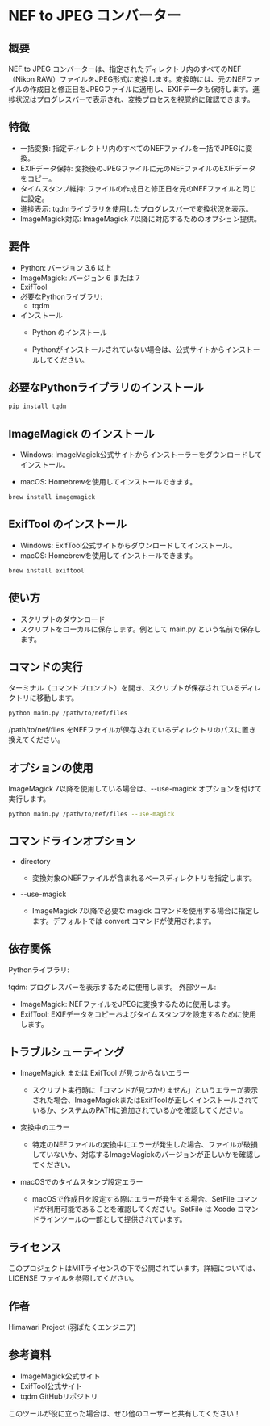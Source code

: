 # NEF to JPEG コンバーター
## 概要
NEF to JPEG コンバーターは、指定されたディレクトリ内のすべてのNEF（Nikon RAW）ファイルをJPEG形式に変換します。変換時には、元のNEFファイルの作成日と修正日をJPEGファイルに適用し、EXIFデータも保持します。進捗状況はプログレスバーで表示され、変換プロセスを視覚的に確認できます。

## 特徴
- 一括変換: 指定ディレクトリ内のすべてのNEFファイルを一括でJPEGに変換。
- EXIFデータ保持: 変換後のJPEGファイルに元のNEFファイルのEXIFデータをコピー。
- タイムスタンプ維持: ファイルの作成日と修正日を元のNEFファイルと同じに設定。
- 進捗表示: tqdmライブラリを使用したプログレスバーで変換状況を表示。
- ImageMagick対応: ImageMagick 7以降に対応するためのオプション提供。
## 要件
- Python: バージョン 3.6 以上
- ImageMagick: バージョン 6 または 7
- ExifTool
- 必要なPythonライブラリ:
  - tqdm
- インストール
  - Python のインストール

  - Pythonがインストールされていない場合は、公式サイトからインストールしてください。

## 必要なPythonライブラリのインストール
```bash
pip install tqdm
```

## ImageMagick のインストール
- Windows: ImageMagick公式サイトからインストーラーをダウンロードしてインストール。

- macOS: Homebrewを使用してインストールできます。

```bash
brew install imagemagick
```

## ExifTool のインストール
- Windows: ExifTool公式サイトからダウンロードしてインストール。
- macOS: Homebrewを使用してインストールできます。

```bash
brew install exiftool
```

## 使い方
- スクリプトのダウンロード
- スクリプトをローカルに保存します。例として main.py という名前で保存します。

## コマンドの実行

ターミナル（コマンドプロンプト）を開き、スクリプトが保存されているディレクトリに移動します。
```bash
python main.py /path/to/nef/files
```

/path/to/nef/files をNEFファイルが保存されているディレクトリのパスに置き換えてください。

## オプションの使用

ImageMagick 7以降を使用している場合は、--use-magick オプションを付けて実行します。

```bash
python main.py /path/to/nef/files --use-magick
```

## コマンドラインオプション
- directory
  - 変換対象のNEFファイルが含まれるベースディレクトリを指定します。

- --use-magick
  - ImageMagick 7以降で必要な magick コマンドを使用する場合に指定します。デフォルトでは convert コマンドが使用されます。

## 依存関係
Pythonライブラリ:

tqdm: プログレスバーを表示するために使用します。
外部ツール:

- ImageMagick: NEFファイルをJPEGに変換するために使用します。
- ExifTool: EXIFデータをコピーおよびタイムスタンプを設定するために使用します。

## トラブルシューティング
- ImageMagick または ExifTool が見つからないエラー
  - スクリプト実行時に「コマンドが見つかりません」というエラーが表示された場合、ImageMagickまたはExifToolが正しくインストールされているか、システムのPATHに追加されているかを確認してください。

- 変換中のエラー
  - 特定のNEFファイルの変換中にエラーが発生した場合、ファイルが破損していないか、対応するImageMagickのバージョンが正しいかを確認してください。

- macOSでのタイムスタンプ設定エラー
  - macOSで作成日を設定する際にエラーが発生する場合、SetFile コマンドが利用可能であることを確認してください。SetFile は Xcode コマンドラインツールの一部として提供されています。

## ライセンス
このプロジェクトはMITライセンスの下で公開されています。詳細については、LICENSE ファイルを参照してください。

## 作者
Himawari Project (羽ばたくエンジニア)

## 参考資料
- ImageMagick公式サイト
- ExifTool公式サイト
- tqdm GitHubリポジトリ


このツールが役に立った場合は、ぜひ他のユーザーと共有してください！